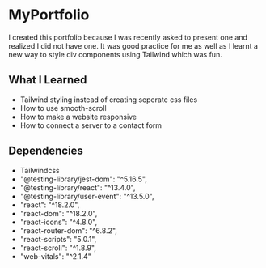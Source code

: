 
# MyPortfolio

I created this portfolio because I was recently asked to present one and realized I did not have one. It was good practice for me as well as I learnt a new way to style div components using Tailwind which was fun.

## What I Learned

* Tailwind styling instead of creating seperate css files
* How to use smooth-scroll 
* How to make a website responsive
* How to connect a server to a contact form

## Dependencies 

* Tailwindcss
* "@testing-library/jest-dom": "^5.16.5",
* "@testing-library/react": "^13.4.0",
* "@testing-library/user-event": "^13.5.0",
* "react": "^18.2.0",
* "react-dom": "^18.2.0",
* "react-icons": "^4.8.0",
* "react-router-dom": "^6.8.2",
* "react-scripts": "5.0.1",
* "react-scroll": "^1.8.9",
* "web-vitals": "^2.1.4"

